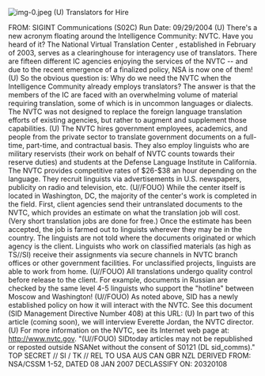 ![img-0.jpeg](img-0.jpeg)
(U) Translators for Hire

FROM: SIGINT Communications (S02C)
Run Date: 09/29/2004
(U) There's a new acronym floating around the Intelligence Community: NVTC. Have you heard of it? The National Virtual Translation Center , established in February of 2003, serves as a clearinghouse for interagency use of translators. There are fifteen different IC agencies enjoying the services of the NVTC -- and due to the recent emergence of a finalized policy, NSA is now one of them!
(U) So the obvious question is: Why do we need the NVTC when the Intelligence Community already employs translators? The answer is that the members of the IC are faced with an overwhelming volume of material requiring translation, some of which is in uncommon languages or dialects. The NVTC was not designed to replace the foreign language translation efforts of existing agencies, but rather to augment and supplement those capabilities.
(U) The NVTC hires government employees, academics, and people from the private sector to translate government documents on a full-time, part-time, and contractual basis. They also employ linguists who are military reservists (their work on behalf of NVTC counts towards their reserve duties) and students at the Defense Language Institute in California. The NVTC provides competitive rates of \$26-\$38 an hour depending on the language. They recruit linguists via advertisements in U.S. newspapers, publicity on radio and television, etc.
(U//FOUO) While the center itself is located in Washington, DC, the majority of the center's work is completed in the field. First, client agencies send their untranslated documents to the NVTC, which provides an estimate on what the translation job will cost. (Very short translation jobs are done for free.) Once the estimate has been accepted, the job is farmed out to linguists wherever they may be in the country. The linguists are not told where the documents originated or which agency is the client. Linguists who work on classified materials (as high as TS//SI) receive their assignments via secure channels in NVTC branch offices or other government facilities. For unclassified projects, linguists are able to work from home.
(U//FOUO) All translations undergo quality control before release to the client. For example, documents in Russian are checked by the same level 4-5 linguists who support the "hotline" between Moscow and Washington!
(U//FOUO) As noted above, SID has a newly established policy on how it will interact with the NVTC. See this document (SID Management Directive Number 408) at this URL:
(U) In part two of this article (coming soon), we will interview Everette Jordan, the NVTC director.
(U) For more information on the NVTC, see its Internet web page at: http://www.nvtc.gov.
"(U//FOUO) SIDtoday articles may not be republished or reposted outside NSANet without the consent of S0121 (DL sid_comms)."
TOP SECRET // SI / TK // REL TO USA AUS CAN GBR NZL
DERIVED FROM: NSA/CSSM 1-52, DATED 08 JAN 2007 DECLASSIFY ON: 20320108
